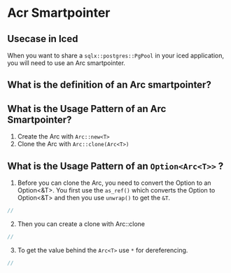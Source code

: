 # Acr Smartpointer

## Usecase in Iced

When you want to share a `sqlx::postgres::PgPool` in your iced application, you will
need to use an Arc smartpointer.

## What is the definition of an Arc smartpointer?

## What is the Usage Pattern of an Arc Smartpointer?

1. Create the Arc with `Arc::new<T>`
2. Clone the Arc with `Arc::clone(Arc<T>)`

## What is the Usage Pattern of an `Option<Arc<T>>` ?

1. Before you can clone the Arc, you need to convert the Option<T> to an Option<&T>.
   You first use the `as_ref()` which converts the Option<T> to Option<&T> and then you
   use `unwrap()` to get the `&T`.

```rust
//
```

2. Then you can create a clone with Arc::clone

```rust
//
```

3. To get the value behind the `Arc<T>` use `*` for dereferencing.

```rust
//

```
